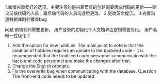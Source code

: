 1.新增兴趣爱好的选项。主要注意的是兴趣爱好的创建需要后端代码的更新——建议前端代码的人员，跟后端代码的人员沟通后更改。
2.更改英文提示。
3.完善沟通数据库时的覆盖bug


问题
前端代码需要更新。
用户登录的初始化个人文档界面逻辑需要优化。
用户名唯一性优化？

1. Add the option for new hobbies. The main point to note is that the creation of hobbies requires an update to the backend code - it is recommended that the front-end code personnel communicate with the back-end code personnel and make the changes after that.
2. Change the English prompts.
3. Fix the overwrite bug when communicating with the database. 
Question
The front-end code needs to be updated.
